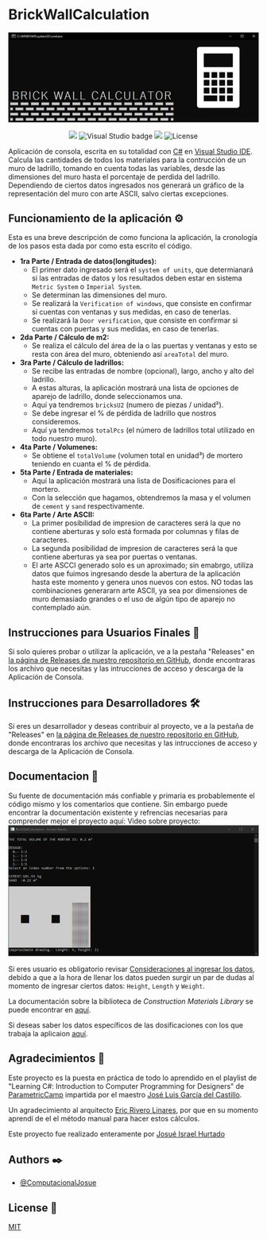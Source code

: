# BrickWallCalculation
![Portada Readme](https://github.com/ComputacionalJosue/BrickWallCalculator/blob/master/Docs/Cover%20image.jpg)
<div align="center">
  <img src="https://img.shields.io/badge/C%23-239120?style=for-the-badge&logo=c-sharp&logoColor=white">
  <img src="https://img.shields.io/badge/Visual_Studio-5C2D91?style=for-the-badge&logo=visual%20studio&logoColor=white" alt="Visual Studio badge">
  <img src="https://img.shields.io/badge/GIT-E44C30?style=for-the-badge&logo=git&logoColor=white">
  <img src="https://img.shields.io/github/license/ComputacionalJosue/BrickWallCalculator.svg" alt="License">
</div>


Aplicación de consola, escrita en su totalidad con [C#](https://dotnet.microsoft.com/es-es/languages/csharp) en [Visual Studio IDE](https://visualstudio.microsoft.com/es/vs/). Calcula las cantidades de todos los materiales para la contrucción de un muro de ladrillo, tomando en cuenta todas las variables, desde las dimensiones del muro hasta el porcentaje de perdida del ladrillo. Dependiendo de ciertos datos ingresados nos generará un gráfico de la representación del muro con arte ASCII, salvo ciertas excepciones.

## Funcionamiento de la aplicación ⚙️
Esta es una breve descripción de como funciona la aplicación, la cronología de los pasos esta dada por como esta escrito el código.
- **1ra Parte / Entrada de datos(longitudes):**
   - El primer dato ingresado será el `system of units`, que determianará si las entradas de datos y los resultados deben estar en sistema `Metric System` o `Imperial System`.
   - Se determinan las dimensiones del muro.
   - Se realizará la `Verification of windows`, que consiste en confirmar si cuentas con ventanas y sus medidas, en caso de tenerlas.
   - Se realizará la `Door verification`, que consiste en confirmar si cuentas con puertas y sus medidas, en caso de tenerlas.
- **2da Parte / Cálculo de m2:**
   - Se realiza el cálculo del área de la o las puertas y ventanas y esto se resta con área del muro, obteniendo así `areaTotal` del muro.
- **3ra Parte / Cálculo de ladrillos:**
   - Se recibe las entradas de nombre (opcional), largo, ancho y alto del ladrillo.
   - A estas alturas, la aplicación  mostrará una lista de opciones de aparejo de ladrillo, donde seleccionamos una.
   - Aquí ya tendremos `bricksU2` (numero de piezas / unidad²).
   - Se debe ingresar el % de pérdida de ladrillo que nostros consideremos.
   - Aquí ya tendremos `totalPcs` (el número de ladrillos total utilizado en todo nuestro muro).
- **4ta Parte / Volumenes:**
   - Se obtiene el `totalVolume` (volumen total en unidad³) de mortero teniendo en cuanta el % de pérdida.
- **5ta Parte / Entrada de materiales:**
   -  Aquí la aplicación  mostrará una lista de Dosificaciones para el mortero.
   -  Con la selección que hagamos, obtendremos la masa y el volumen de `cement` y `sand` respectivamente.
- **6ta Parte / Arte ASCII:**
   -  La primer posibilidad de impresion de caracteres será la que no contiene aberturas y solo está formada por columnas y filas de caracteres.
   -  La segunda posibilidad de impresion de caracteres será la que contiene aberturas ya sea por puertas o ventanas.
   -  El arte ASCCI generado solo es un aproximado; sin emabrgo, utilíza datos que fuimos ingresando desde la abertura de la aplicación hasta este momento y genera unos nuevos con estos. NO todas las combinaciones generararn arte ASCII, ya sea por dimensiones de muro demasiado grandes o el uso de algún tipo de aparejo no contemplado aún.

 
## Instrucciones para Usuarios Finales 📁

Si solo quieres probar o utilizar  la aplicación, ve a la pestaña "Releases" en [la página de Releases de nuestro repositorio en GitHub](https://github.com/ComputacionalJosue/BrickWallCalculator/releases), donde encontraras los archivo que necesitas y las intrucciones de acceso y descarga de la Aplicación de Consola.

## Instrucciones para Desarrolladores 🛠️
Si eres un desarrollador y deseas contribuir al proyecto, ve a la pestaña de "Releases" en [la página de Releases de nuestro repositorio en GitHub](https://github.com/ComputacionalJosue/BrickWallCalculator/releases), donde encontraras los archivo que necesitas y las intrucciones de acceso y descarga de la Aplicación de Consola.

## Documentacion 📖

Su fuente de documentación más confiable y primaria es probablemente el código mismo y los comentarios que contiene.
Sin embargo puede encontrar la documentación existente y refrencias necesarias para comprender mejor el proyecto aquí:
Video sobre proyecto:
[![Imagen que representa el video](https://github.com/ComputacionalJosue/BrickWallCalculator/blob/master/Docs/Video.png)](https://www.facebook.com/josue.hurtado.33633/videos/1881554428906474?locale=es_LA)

Si eres usuario es obligatorio revisar [Consideraciones al ingresar los datos](https://github.com/ComputacionalJosue/BrickWallCalculator/blob/master/Docs/Considerations%20when%20entering%20data.md), debido a que a la hora de llenar los datos pueden surgir un par de dudas al momento de ingresar ciertos datos: `Height`, `Length` y `Weight`. 

La documentación sobre la biblioteca de *Construction Materials Library* se puede encontrar en  [aquí](https://github.com/ComputacionalJosue/BrickWallCalculator/blob/master/Docs/Construction%20Materials.md).

Si deseas saber los datos específicos de las dosificaciones  con los que trabaja la aplicaion [aquí](https://github.com/ComputacionalJosue/BrickWallCalculator/blob/master/Docs/Considerations%20when%20entering%20data.md).


## Agradecimientos 🎁

Este proyecto es la puesta en práctica de todo lo aprendido en el playlist de "Learning C#: Introduction to Computer Programming for Designers" de [ParametricCamp](https://www.youtube.com/@ParametricCamp/playlists) impartida por el maestro [José Luis García del Castillo](https://github.com/garciadelcastillo).

Un agradecimiento al arquitecto [Eric Rivero Linares](https://www.facebook.com/eric.riverolinares?locale=es_LA), por que en su momento aprendí de el el método manual para hacer estos cálculos.

Este proyecto fue realizado enteramente por [Josué Israel Hurtado](https://github.com/ComputacionalJosue) 

## Authors ✒️

- [@ComputacionalJosue](https://github.com/ComputacionalJosue)

  
## License 📄

[MIT](https://choosealicense.com/licenses/mit/)


